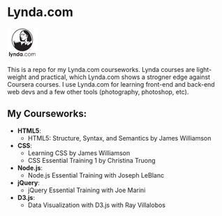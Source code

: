 # Lynda.com

<img src="logo.png" width="70" height="70">

This is a repo for my Lynda.com courseworks. Lynda courses are light-weight and practical, which Lynda.com shows a strogner edge against Coursera courses. I use Lynda.com for learning front-end and back-end web devs and a few other tools (photography, photoshop, etc).

## My Courseworks:

- **HTML5**: 
	- HTML5: Structure, Syntax, and Semantics by James Williamson
- **CSS**:
	- Learning CSS by James Williamson
	- CSS Essential Training 1 by Christina Truong
- **Node.js**: 
	- Node.js Essential Training with Joseph LeBlanc
- **jQuery**: 
	- jQuery Essential Training with Joe Marini
- **D3.js**: 
	- Data Visualization with D3.js with Ray Villalobos
